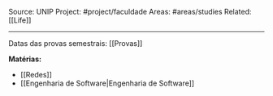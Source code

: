 Source: UNIP
Project: #project/faculdade 
Areas: #areas/studies 
Related: [[Life]]

---

Datas das provas semestrais: [[Provas]]

**Matérias:**
+ [[Redes]]
+ [[Engenharia de Software|Engenharia de Software]]